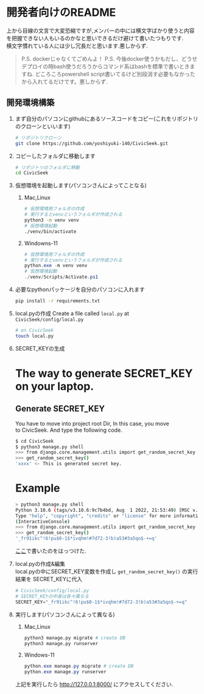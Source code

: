# 開発者向けのREADME

上から目線の文言で大変恐縮ですが,メンバーの中には横文字ばかり使うと内容を把握できない人もいるのかなと思いできるだけ避けて書いたつもりです.<br>
横文字慣れている人には少し冗長だと思います.悪しからず.<br>
> P.S. dockerじゃなくてごめんよ！
> P.S. 今後docker使うかもだし、どうせデプロイの時bash使うだろうからコマンド系はbashを標準で書いときますね.
> どころころpowershell script書いてるけど別段消す必要もなかったから入れてるだけです。悪しからず.

## 開発環境構築

1. まず自分のパソコンにgithubにあるソースコードをコピー(これをリポジトリのクローンといいます)
    ```bash
    # リポジトリクローン
    git clone https://github.com/yoshiyuki-140/CivicSeek.git
    ```

1. コピーしたフォルダに移動します
    ```bash
    # リポジトリのフォルダに移動
    cd CivicSeek
    ```

1. 仮想環境を起動します(パソコンさんによってことなる)
    1. Mac,Linux
        ```bash
        # 仮想環境用フォルダの作成
        # 実行するとvenvというフォルダが作成される
        python3 -m venv venv
        # 仮想環境起動
        ./venv/bin/activate
        ```
    1. Windowns-11
        ```powershell
        # 仮想環境用フォルダの作成
        # 実行するとvenvというフォルダが作成される
        python.exe -m venv venv
        # 仮想環境起動
        ./venv/Scripts/Activate.ps1
        ```

1. 必要なpythonパッケージを自分のパソコンに入れます

    ```bash
    pip install -r requirements.txt
    ```
1. local.pyの作成
    Create a file called `local.py` at `CivicSeek/config/local.py`

    ```bash
    # on CivicSeek
    touch local.py
    ```

1. SECRET_KEYの生成<br>
    # The way to generate SECRET_KEY on your laptop.

    ## Generate SECRET_KEY
    You have to move into project root Dir, In this case, you move to CivicSeek. And type the following code.

    ```bash
    $ cd CivicSeek
    $ python3 manage.py shell
    >>> from django.core.management.utils import get_random_secret_key
    >>> get_random_secret_key()
    'xxxx' <- This is generated secret key. 
    ```

    # Example
    ```bash
    > python3 manage.py shell
    Python 3.10.6 (tags/v3.10.6:9c7b4bd, Aug  1 2022, 21:53:49) [MSC v.1932 64 bit (AMD64)] on win32
    Type "help", "copyright", "credits" or "license" for more information.
    (InteractiveConsole)
    >>> from django.core.management.utils import get_random_secret_key
    >>> get_random_secret_key()
    '_fr91ikc^!6!pu$0-1$*ivqhm!#7d72-3!b)a53#3a5qo$-+=q'
    ```

    [ここ](./generateSECRET_KEY.md)で書いたのをはっつけた.



1. local.pyの作成&編集<br>
    local.pyの中にSECRET_KEY変数を作成し
    `get_random_secret_key()`
    の実行結果を
    SECRET_KEYに代入

    ```python
    # CivicSeek/config/local.py
    # SECRET_KEYの中身は各々異なる
    SECRET_KEY="_fr91ikc^!6!pu$0-1$*ivqhm!#7d72-3!b)a53#3a5qo$-+=q"
    ```

1. 実行します(パソコンさんによって異なる)

    1. Mac,Linux
        ```bash
        python3 manage.py migrate # create DB
        python3 manage.py runserver
        ```

    1. Windows-11
        ```powershell
        python.exe manage.py migrate # create DB
        python.exe manage.py runserver
        ```

    上記を実行したら
    http://127.0.0.1:8000/
    にアクセスしてください.

